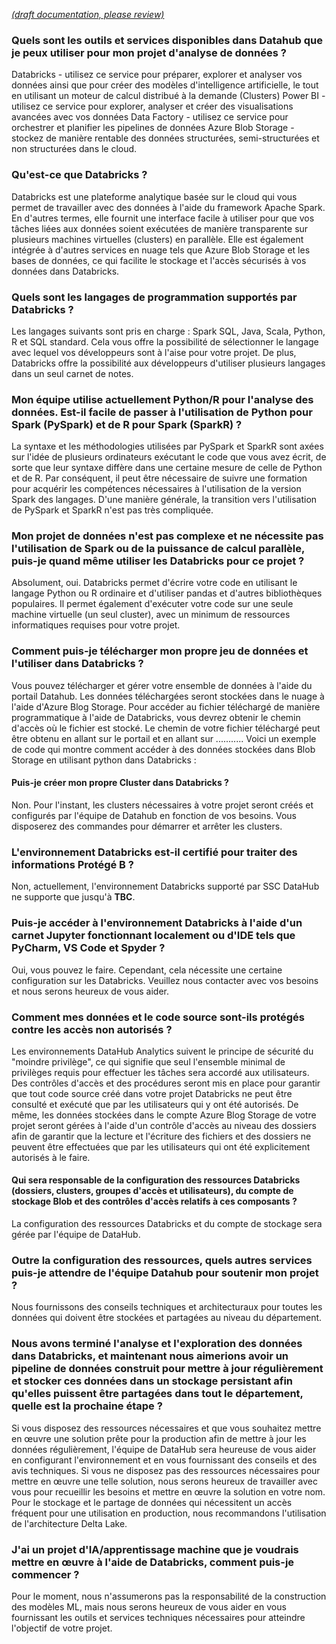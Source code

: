 [_metadata_: remarks]:- "Automatically translated with DeepL. From: /Data-Analytics-(Databricks).md"

[_(draft documentation, please review)_](/Data-Analytics-(Databricks).md)

### Quels sont les outils et services disponibles dans Datahub que je peux utiliser pour mon projet d'analyse de données ?
Databricks - utilisez ce service pour préparer, explorer et analyser vos données ainsi que pour créer des modèles d'intelligence artificielle, le tout en utilisant un moteur de calcul distribué à la demande (Clusters) Power BI - utilisez ce service pour explorer, analyser et créer des visualisations avancées avec vos données Data Factory - utilisez ce service pour orchestrer et planifier les pipelines de données Azure Blob Storage - stockez de manière rentable des données structurées, semi-structurées et non structurées dans le cloud.

### Qu'est-ce que Databricks ?
Databricks est une plateforme analytique basée sur le cloud qui vous permet de travailler avec des données à l'aide du framework Apache Spark. En d'autres termes, elle fournit une interface facile à utiliser pour que vos tâches liées aux données soient exécutées de manière transparente sur plusieurs machines virtuelles (clusters) en parallèle. Elle est également intégrée à d'autres services en nuage tels que Azure Blob Storage et les bases de données, ce qui facilite le stockage et l'accès sécurisés à vos données dans Databricks.

### Quels sont les langages de programmation supportés par Databricks ?
Les langages suivants sont pris en charge : Spark SQL, Java, Scala, Python, R et SQL standard. Cela vous offre la possibilité de sélectionner le langage avec lequel vos développeurs sont à l'aise pour votre projet. De plus, Databricks offre la possibilité aux développeurs d'utiliser plusieurs langages dans un seul carnet de notes.

### Mon équipe utilise actuellement Python/R pour l'analyse des données. Est-il facile de passer à l'utilisation de Python pour Spark (PySpark) et de R pour Spark (SparkR) ?
La syntaxe et les méthodologies utilisées par PySpark et SparkR sont axées sur l'idée de plusieurs ordinateurs exécutant le code que vous avez écrit, de sorte que leur syntaxe diffère dans une certaine mesure de celle de Python et de R. Par conséquent, il peut être nécessaire de suivre une formation pour acquérir les compétences nécessaires à l'utilisation de la version Spark des langages. D'une manière générale, la transition vers l'utilisation de PySpark et SparkR n'est pas très compliquée.

### Mon projet de données n'est pas complexe et ne nécessite pas l'utilisation de Spark ou de la puissance de calcul parallèle, puis-je quand même utiliser les Databricks pour ce projet ?
Absolument, oui. Databricks permet d'écrire votre code en utilisant le langage Python ou R ordinaire et d'utiliser pandas et d'autres bibliothèques populaires. Il permet également d'exécuter votre code sur une seule machine virtuelle (un seul cluster), avec un minimum de ressources informatiques requises pour votre projet.

### Comment puis-je télécharger mon propre jeu de données et l'utiliser dans Databricks ?
Vous pouvez télécharger et gérer votre ensemble de données à l'aide du portail Datahub. Les données téléchargées seront stockées dans le nuage à l'aide d'Azure Blog Storage. Pour accéder au fichier téléchargé de manière programmatique à l'aide de Databricks, vous devrez obtenir le chemin d'accès où le fichier est stocké. Le chemin de votre fichier téléchargé peut être obtenu en allant sur le portail et en allant sur ........... Voici un exemple de code qui montre comment accéder à des données stockées dans Blob Storage en utilisant python dans Databricks :

#### Puis-je créer mon propre Cluster dans Databricks ?
Non. Pour l'instant, les clusters nécessaires à votre projet seront créés et configurés par l'équipe de Datahub en fonction de vos besoins. Vous disposerez des commandes pour démarrer et arrêter les clusters.

### L'environnement Databricks est-il certifié pour traiter des informations Protégé B ?
Non, actuellement, l'environnement Databricks supporté par SSC DataHub ne supporte que jusqu'à **TBC**.

### Puis-je accéder à l'environnement Databricks à l'aide d'un carnet Jupyter fonctionnant localement ou d'IDE tels que PyCharm, VS Code et Spyder ?
Oui, vous pouvez le faire. Cependant, cela nécessite une certaine configuration sur les Databricks. Veuillez nous contacter avec vos besoins et nous serons heureux de vous aider.

### Comment mes données et le code source sont-ils protégés contre les accès non autorisés ?
Les environnements DataHub Analytics suivent le principe de sécurité du "moindre privilège", ce qui signifie que seul l'ensemble minimal de privilèges requis pour effectuer les tâches sera accordé aux utilisateurs. Des contrôles d'accès et des procédures seront mis en place pour garantir que tout code source créé dans votre projet Databricks ne peut être consulté et exécuté que par les utilisateurs qui y ont été autorisés. De même, les données stockées dans le compte Azure Blog Storage de votre projet seront gérées à l'aide d'un contrôle d'accès au niveau des dossiers afin de garantir que la lecture et l'écriture des fichiers et des dossiers ne peuvent être effectuées que par les utilisateurs qui ont été explicitement autorisés à le faire.

#### Qui sera responsable de la configuration des ressources Databricks (dossiers, clusters, groupes d'accès et utilisateurs), du compte de stockage Blob et des contrôles d'accès relatifs à ces composants ?
La configuration des ressources Databricks et du compte de stockage sera gérée par l'équipe de DataHub.

### Outre la configuration des ressources, quels autres services puis-je attendre de l'équipe Datahub pour soutenir mon projet ?
Nous fournissons des conseils techniques et architecturaux pour toutes les données qui doivent être stockées et partagées au niveau du département.

### Nous avons terminé l'analyse et l'exploration des données dans Databricks, et maintenant nous aimerions avoir un pipeline de données construit pour mettre à jour régulièrement et stocker ces données dans un stockage persistant afin qu'elles puissent être partagées dans tout le département, quelle est la prochaine étape ?
Si vous disposez des ressources nécessaires et que vous souhaitez mettre en œuvre une solution prête pour la production afin de mettre à jour les données régulièrement, l'équipe de DataHub sera heureuse de vous aider en configurant l'environnement et en vous fournissant des conseils et des avis techniques. Si vous ne disposez pas des ressources nécessaires pour mettre en œuvre une telle solution, nous serons heureux de travailler avec vous pour recueillir les besoins et mettre en œuvre la solution en votre nom. Pour le stockage et le partage de données qui nécessitent un accès fréquent pour une utilisation en production, nous recommandons l'utilisation de l'architecture Delta Lake.

### J'ai un projet d'IA/apprentissage machine que je voudrais mettre en œuvre à l'aide de Databricks, comment puis-je commencer ?
Pour le moment, nous n'assumerons pas la responsabilité de la construction des modèles ML, mais nous serons heureux de vous aider en vous fournissant les outils et services techniques nécessaires pour atteindre l'objectif de votre projet.
